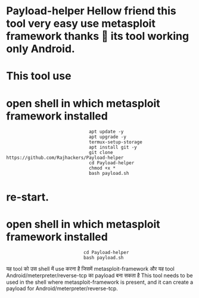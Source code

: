 
# Payload-helper Hellow friend this tool very easy use metasploit framework thanks 🙏  its tool working only Android.                          

   # This tool use
   # open shell in which metasploit framework installed
    
                                   apt update -y
                                   apt upgrade -y
                                   termux-setup-storage
                                   apt install git -y
                                   git clone https://github.com/Rajhackers/Payload-helper
                                   cd Payload-helper
                                   chmod +x *
                                   bash payload.sh 


  # re-start. 

  # open shell in which metasploit framework installed 


                                 cd Payload-helper
                                 bash payload.sh 


                                    

यह tool को उस shell  में use करना है जिसमें metasploit-framework और यह tool Android/meterpreter/reverse-tcp का payload बना सकता है
This tool needs to be used in the shell where metasploit-framework is present, and it can create a payload for Android/meterpreter/reverse-tcp.
